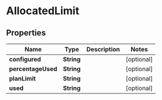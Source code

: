 
# AllocatedLimit

## Properties
Name | Type | Description | Notes
------------ | ------------- | ------------- | -------------
**configured** | **String** |  |  [optional]
**percentageUsed** | **String** |  |  [optional]
**planLimit** | **String** |  |  [optional]
**used** | **String** |  |  [optional]



